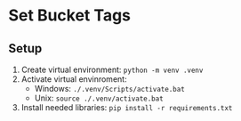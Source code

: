 # Set Bucket Tags

## Setup

1. Create virtual environment: `python -m venv .venv`
1. Activate virtual envinroment:
   - Windows: `./.venv/Scripts/activate.bat`
   - Unix: `source ./.venv/activate.bat`
1. Install needed libraries: `pip install -r requirements.txt`
